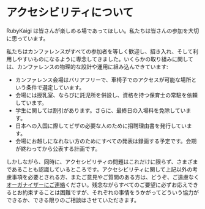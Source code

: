 # アクセシビリティについて

RubyKaigi は皆さんが楽しめる場であってほしい。私たちは皆さんの参加を大切に思っています。

私たちはカンファレンスがすべての参加者を等しく歓迎し、招き入れ、そして利用しやすいものになるように専念してきました。いくらかの取り組みに関しては、カンファレンスの物理的な設計や運用に組み込んできています:

  - カンファレンス会場はバリアフリーで、車椅子でのアクセスが可能な場所という条件で選定しています。
  - 会場には授乳室、ならびに託児所を併設し、資格を持つ保育士の常駐を依頼しています。
  - 学生に関しては割引があります。さらに、最終日の入場料を免除しています。
  - 日本への入国に際してビザの必要な人のために招聘理由書を発行しています。
  - 会場にお越しになれない方のためにすべての発表は録画する予定です。会期が終わってから公表する計画です。

しかしながら、同時に、アクセシビリティの問題はこれだけに限らず、さまざまであることも認識しているところです。アクセシビリティに関して上記以外の考慮事項を必要とされる方、またご意見やご質問のある方は、どうぞ、ご遠慮なく[オーガナイザーにご連絡](mailto:info@rubykaigi.org)ください。残念ながらすべてのご要望に必ずお応えできるとお約束することは困難ですが、それぞれの事情をうかがってどういう協力ができるか、できる限りのご相談はさせていただきます。
